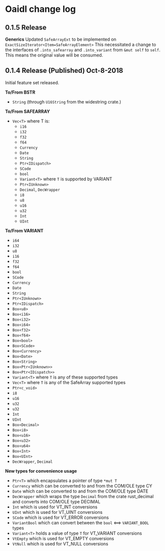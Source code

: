 # Oaidl change log

## 0.1.5 Release

**Generics**
Updated `SafeArrayExt` to be implemented on `ExactSizeIterator<Item=SafeArrayElement>`
This necessitated a change to the interfaces of `.into_safearray` and `.into_variant` from `&mut self` to `self`. This means the original value will be consumed. 

## 0.1.4 Release (Published) Oct-8-2018
Initial feature set released. 

**To/From BSTR**

 * `String` (through `U16String` from the widestring crate.)

**To/From SAFEARRAY**

 * `Vec<T>` where T is:
   * `i16`
   * `i32`
   * `f32`
   * `f64`
   * `Currency`
   * `Date`
   * `String`
   * `Ptr<IDispatch>`
   * `SCode`
   * `bool`
   * `Variant<T>` where `T` is supported by VARIANT
   * `Ptr<IUnknown>`
   * `Decimal`, `DecWrapper`
   * `i8`
   * `u8`
   * `u16`
   * `u32`
   * `Int`
   * `UInt`

**To/From VARIANT**

 * `i64`
 * `i32`
 * `u8`
 * `i16`
 * `f32`
 * `f64`
 * `bool`
 * `SCode`
 * `Currency`
 * `Date`
 * `String`
 * `Ptr<IUnknown>`
 * `Ptr<IDispatch>`
 * `Box<u8>`
 * `Box<i16>`
 * `Box<i32>`
 * `Box<i64>`
 * `Box<f32>`
 * `Box<f64>`
 * `Box<bool>`
 * `Box<SCode>`
 * `Box<Currency>`
 * `Box<Date>`
 * `Box<String>`
 * `Box<Ptr<IUnknown>>`
 * `Box<Ptr<IDispatch>>`
 * `Variant<T>` where `T` is any of these supported types
 * `Vec<T>` where `T` is any of the SafeArray supported types
 * `Ptr<c_void>`
 * `i8`
 * `u16`
 * `u32`
 * `u32`
 * `Int`
 * `UInt`
 * `Box<Decimal>`
 * `Box<i8>`
 * `Box<u16>`
 * `Box<u32>`
 * `Box<u64>`
 * `Box<Int>`
 * `Box<UInt>`
 * `DecWrapper`, `Decimal`

**New types for convenience usage**
 
 * `Ptr<T>` which encapsulates a pointer of type `*mut T`
 * `Currency` which can be converted to and from the COM/OLE type CY
 * `Date` which can be converted to and from the COM/OLE type DATE
 * `DecWrapper` which wraps the type `Decimal` from the crate rust_decimal and converts into COM/OLE type DECIMAL
 * `Int` which is used for VT_INT conversions
 * `UInt` which is used for VT_UINT conversions
 * `SCode` which is used for VT_ERROR conversions
 * `VariantBool` which can convert between the `bool` <==> `VARIANT_BOOL` types
 * `Variant<T>` holds a value of type `T` for VT_VARIANT conversions
 * `VtEmpty` which is used for VT_EMPTY conversions
 * `VtNull` which is used for VT_NULL conversions